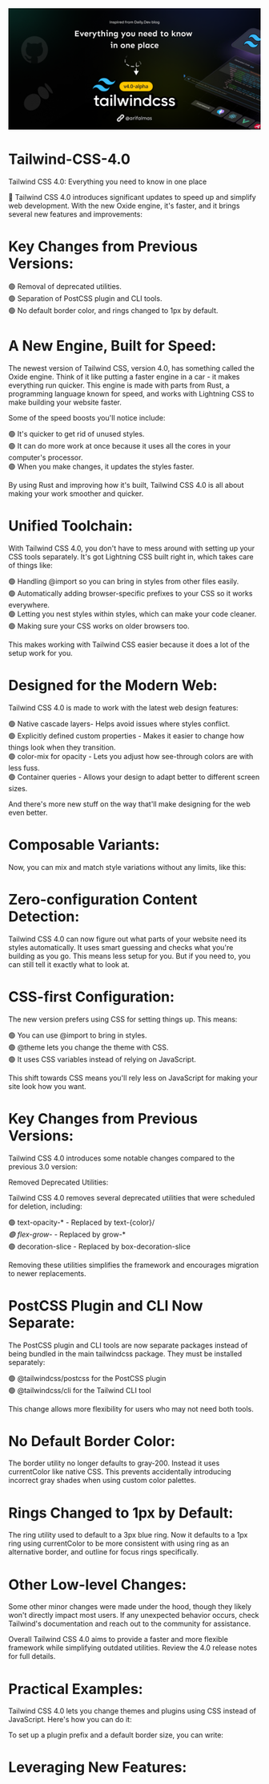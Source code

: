 <img title="" src="tailwindV4-arif.png" alt="Tailwind CSS Banner" >

# Tailwind-CSS-4.0
Tailwind CSS 4.0: Everything you need to know in one place 

📌 Tailwind CSS 4.0 introduces significant updates to speed up and simplify web development. With the new Oxide engine, it's faster, and it brings several new features and improvements:

# Key Changes from Previous Versions:
  🟢 Removal of deprecated utilities. </br>
  🟢 Separation of PostCSS plugin and CLI tools. </br>
  🟢 No default border color, and rings changed to 1px by default.

# A New Engine, Built for Speed: </br>
The newest version of Tailwind CSS, version 4.0, has something called the Oxide engine. Think of it like putting a faster engine in a car - it makes everything run quicker. This engine is made with parts from Rust, a programming language known for speed, and works with Lightning CSS to make building your website faster.

Some of the speed boosts you'll notice include:

  🟢 It's quicker to get rid of unused styles. </br>
  🟢 It can do more work at once because it uses all the cores in your computer's processor. </br>
  🟢 When you make changes, it updates the styles faster.

By using Rust and improving how it's built, Tailwind CSS 4.0 is all about making your work smoother and quicker.

# Unified Toolchain:

With Tailwind CSS 4.0, you don't have to mess around with setting up your CSS tools separately. It's got Lightning CSS built right in, which takes care of things like:

  🟢 Handling @import so you can bring in styles from other files easily. </br>
  🟢 Automatically adding browser-specific prefixes to your CSS so it works everywhere.</br>
  🟢 Letting you nest styles within styles, which can make your code cleaner. </br>
  🟢 Making sure your CSS works on older browsers too.

  This makes working with Tailwind CSS easier because it does a lot of the setup work for you.

  # Designed for the Modern Web:

  Tailwind CSS 4.0 is made to work with the latest web design features:

  🟢 Native cascade layers- Helps avoid issues where styles conflict.</br>
  🟢 Explicitly defined custom properties - Makes it easier to change how things look when they transition.</br>
  🟢 color-mix for opacity - Lets you adjust how see-through colors are with less fuss. </br>
  🟢 Container queries - Allows your design to adapt better to different screen sizes.

  And there's more new stuff on the way that'll make designing for the web even better.

# Composable Variants:

Now, you can mix and match style variations without any limits, like this:

# Zero-configuration Content Detection:

Tailwind CSS 4.0 can now figure out what parts of your website need its styles automatically. It uses smart guessing and checks what you're building as you go. This means less setup for you. But if you need to, you can still tell it exactly what to look at.

# CSS-first Configuration:

The new version prefers using CSS for setting things up. This means:

  🟢 You can use @import to bring in styles.</br>
  🟢 @theme lets you change the theme with CSS.</br>
  🟢 It uses CSS variables instead of relying on JavaScript. </br>

  This shift towards CSS means you'll rely less on JavaScript for making your site look how you want.

# Key Changes from Previous Versions:

Tailwind CSS 4.0 introduces some notable changes compared to the previous 3.0 version:

Removed Deprecated Utilities:

Tailwind CSS 4.0 removes several deprecated utilities that were scheduled for deletion, including:

 🟢 text-opacity-* - Replaced by text-{color}/*</br>
 🟢 flex-grow-* - Replaced by grow-*</br>
 🟢 decoration-slice - Replaced by box-decoration-slice </br>

Removing these utilities simplifies the framework and encourages migration to newer replacements.

# PostCSS Plugin and CLI Now Separate:

The PostCSS plugin and CLI tools are now separate packages instead of being bundled in the main tailwindcss package. They must be installed separately:

 🟢 @tailwindcss/postcss for the PostCSS plugin </br>
 🟢 @tailwindcss/cli for the Tailwind CLI tool</br>

 This change allows more flexibility for users who may not need both tools.

# No Default Border Color:

The border utility no longer defaults to gray-200. Instead it uses currentColor like native CSS. This prevents accidentally introducing incorrect gray shades when using custom color palettes.

# Rings Changed to 1px by Default:

The ring utility used to default to a 3px blue ring. Now it defaults to a 1px ring using currentColor to be more consistent with using ring as an alternative border, and outline for focus rings specifically.

# Other Low-level Changes:

Some other minor changes were made under the hood, though they likely won't directly impact most users. If any unexpected behavior occurs, check Tailwind's documentation and reach out to the community for assistance. 

Overall Tailwind CSS 4.0 aims to provide a faster and more flexible framework while simplifying outdated utilities. Review the 4.0 release notes for full details.

# Practical Examples:

Tailwind CSS 4.0 lets you change themes and plugins using CSS instead of JavaScript. Here's how you can do it:

To set up a plugin prefix and a default border size, you can write:

# Leveraging New Features:
